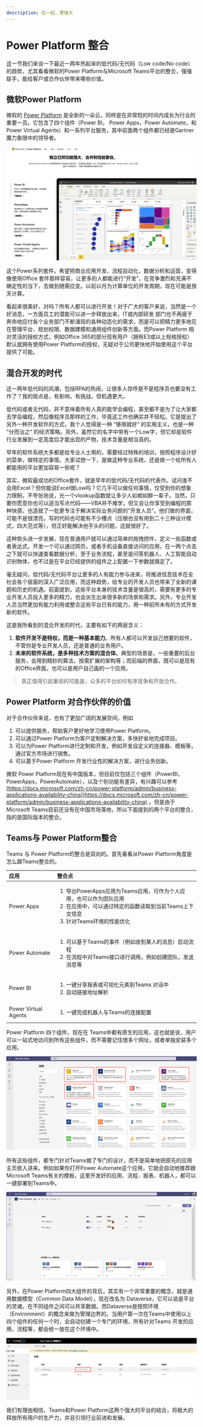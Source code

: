 ```yaml
---
description: 在一起，更强大
---
```


# Power Platform 整合

这一节我们来谈一下最近一两年热起来的低代码/无代码（Low code/No code）的趋势，尤其看看微软的Power Platform与Microsoft Teams平台的整合，强强联手，能给客户或合作伙伴带来哪些价值。

## 微软Power Platform

微软的 [Power Platform](https://powerplatform.microsoft.com/zh-cn/) 是全新的一朵云，同样是在非常短的时间内成长为行业的重要一员。它包含了四个组件（Power BI， Power Apps，Power Automate，和 Power Virtual Agents）和一系列平台服务，其中前面两个组件都已经是Gartner魔力象限中的领导者。

![](../.gitbook/assets/tu-pian-%20%2833%29.png)

这个Power系列套件，希望把商业应用开发、流程自动化，数据分析和运营，变得像使用Office 套件那样容易，让更多的人都能进行“开发”，在竞争激烈和充满不确定性的当下，去做到随需应变。以前以月为计算单位的开发周期，现在可能是按天计算。

看起来很美好，对吗？所有人都可以进行开发！对于广大的客户来说，当然是一个好消息，一方面员工的潜能可以进一步释放出来，IT或内部研发 部门也不再疲于奔命地应付各个业务部门不断涌现的各种动态化的需求，而是可以把精力更多地花在管理平台、规划权限、数据建模和通用组件创新等方面。而Power Platform 相对灵活的授权方式，例如Office 365的部分现有用户（拥有E3或以上规格授权）默认就拥有使用Power Platform的授权，无疑对于公司更快地开始使用这个平台提供了可能。

## 混合开发的时代

这一两年低代码的风潮，包括RPA的热闹，让很多人惊呼是不是程序员也要没有工作了？我的观点是，有影响，有挑战，但机遇更大。

低代码或者无代码，并不意味着所有人真的能学会编程，甚至都不是为了让大家都去学会编程，然后像程序员那样的工作，毕竟这工作也确实并不轻松。它是提出了另外一种开发软件的方式，我个人觉得是一种 ”够用就好“ 的实用主义，也是一种 ”分而治之“ 的经济策略。另外，虽然它的名字中带有一个Low字，但它却是软件行业发展到一定高度后才能出现的产物，技术含量是相当高的。

早年的软件系统大多都是给专业人士用的，需要经过特殊的培训，按照程序设计好的菜单，做特定的事情。大家试想一下，是做这种专业系统，还是做一个给所有人都能用的平台更加容易一些呢？

其实，微软最成功的Office套件，就是早年的低代码/无代码的代表作。试问谁不会用Excel？但你能说Excel很Low吗？它几乎可以做任何事情，仅受到你的想象力限制，不夸张地说，光一个vlookup函数就让多少人如痴如醉一辈子。当然，只要你愿意你也可以适当写点代码——VBA并不难学，但又会让你享受到编程的那种快感，也造就了一批更专注于解决实际业务问题的”开发人员“。他们做的界面，可能不是很漂亮，写的代码也可能有不少槽点（压根也没有用到二十三种设计模式，四大范式等），但正好能解决他手头的问题，这就很好了。

这种势头进一步发展，现在普通用户就可以通过简单的拖拽控件，定义一些函数或者表达式，开发一个可以通过网页，或者手机设备直接访问的应用，在一两个点击之下就可以快速查看数据分析，至于业务流程，甚至是问答机器人、人工智能自动识别物体，也不过是在平台已经提供的组件之上配置一下参数就搞定了。

毫无疑问，低代码/无代码平台让更多的人有能力参与进来，将推进信息技术在全社会各个层面的深入广泛应用，而这种趋势，给专业的开发人员也带来了全新的课题和历史的机遇。前面提到，这些平台本身的技术含量是很高的，需要有更多的专业开发人员投入更多的精力，也会派生出来很多新的场景和需求。另外，专业开发人员当然更加有能力利用或整合这些平台已有的能力，用一种前所未有的方式开发新的软件。

这是我所看到的混合开发的时代，主要有如下的两层含义：

1. **软件开发不是特权，而是一种基本能力**。所有人都可以开发自己想要的软件，不管你是专业开发人员，还是普通的业务用户。
2. **未来的软件系统，是多种技术方案的混合体**。典型的场景是，一些重要的后台服务，会用到精妙的算法，按需扩展的架构等；而前端的界面，既可以是现有的Office界面，也可以是用户自己画的一个应用。

> 真正值得引起重视的可能是，众多的平台如何有序竞争和开放合作。

## Power Platform 对合作伙伴的价值

对于合作伙伴来说，也有了更加广阔的发展空间，例如

1. 可以提供服务，帮助客户更好地学习使用Power Platform。
2. 可以通过Power Platform为客户定制解决方案，多快好省地完成项目。
3. 可以为Power Platform进行定制和开发，例如开发自定义的连接器、模板等，通过官方市场进行销售。
4. 可以基于Power Platform 开发行业性的解决方案，进行业务创新。

微软 Power Platform现在有中国版本，但目前仅包括三个组件（PowerBI，PowerApps，PowerAutomate），以及个别功能有差异，有兴趣可以参考 [https://docs.microsoft.com/zh-cn/power-platform/admin/business-applications-availability-china](https://docs.microsoft.com/zh-cn/power-platform/admin/business-applications-availability-china) 。但是由于Microsoft Teams目前还没有在中国市场落地，所以下面提到的两个平台的整合，指的是国际版本的整合。

## Teams与 Power Platform整合

Teams 与 Power Platform的整合是双向的。首先看看从Power Platform角度是怎么跟Teams整合的。

<table>
  <thead>
    <tr>
      <th style="text-align:left">&#x5E94;&#x7528;</th>
      <th style="text-align:left">&#x6574;&#x5408;&#x70B9;</th>
    </tr>
  </thead>
  <tbody>
    <tr>
      <td style="text-align:left">Power Apps</td>
      <td style="text-align:left">
        <ol>
          <li>&#x5BFC;&#x51FA;PowerApps&#x5E94;&#x7528;&#x4E3A;Teams&#x5E94;&#x7528;&#xFF0C;&#x53EF;&#x4F5C;&#x4E3A;&#x4E2A;&#x4EBA;&#x5E94;&#x7528;&#xFF0C;&#x4E5F;&#x53EF;&#x4EE5;&#x4F5C;&#x4E3A;&#x56E2;&#x961F;&#x5E94;&#x7528;</li>
          <li>&#x5728;&#x5E94;&#x7528;&#x4E2D;&#xFF0C;&#x53EF;&#x4EE5;&#x901A;&#x8FC7;&#x7279;&#x5B9A;&#x7684;&#x51FD;&#x6570;&#x8BFB;&#x53D6;&#x5230;&#x5F53;&#x524D;Teams&#x4E0A;&#x4E0B;&#x6587;&#x4FE1;&#x606F;</li>
          <li>&#x9488;&#x5BF9;Teams&#x73AF;&#x5883;&#x7684;&#x6027;&#x80FD;&#x4F18;&#x5316;</li>
        </ol>
      </td>
    </tr>
    <tr>
      <td style="text-align:left">Power Automate</td>
      <td style="text-align:left">
        <ol>
          <li>&#x53EF;&#x4EE5;&#x57FA;&#x4E8E;Teams&#x7684;&#x4E8B;&#x4EF6;&#xFF08;&#x4F8B;&#x5982;&#x6536;&#x5230;&#x67D0;&#x4EBA;&#x7684;&#x6D88;&#x606F;&#xFF09;&#x542F;&#x52A8;&#x6D41;&#x7A0B;</li>
          <li>&#x5728;&#x6D41;&#x7A0B;&#x4E2D;&#x5BF9;Teams&#x63A5;&#x53E3;&#x8FDB;&#x884C;&#x8C03;&#x7528;&#xFF0C;&#x4F8B;&#x5982;&#x521B;&#x5EFA;&#x56E2;&#x961F;&#xFF0C;&#x53D1;&#x9001;&#x6D88;&#x606F;&#x7B49;</li>
        </ol>
      </td>
    </tr>
    <tr>
      <td style="text-align:left">Power BI</td>
      <td style="text-align:left">
        <ol>
          <li>&#x4E00;&#x952E;&#x5206;&#x4EAB;&#x62A5;&#x8868;&#x6216;&#x53EF;&#x89C6;&#x5316;&#x5143;&#x7D20;&#x5230;Teams
            &#x5BF9;&#x8BDD;&#x4E2D;</li>
          <li>&#x81EA;&#x52A8;&#x94FE;&#x63A5;&#x5730;&#x5740;&#x89E3;&#x6790;</li>
        </ol>
      </td>
    </tr>
    <tr>
      <td style="text-align:left">Power Virtual Agents</td>
      <td style="text-align:left">
        <ol>
          <li>&#x4E00;&#x952E;&#x5B8C;&#x6210;&#x673A;&#x5668;&#x4EBA;&#x4E0E;Teams&#x7684;&#x8FDE;&#x63A5;&#x914D;&#x7F6E;</li>
        </ol>
      </td>
    </tr>
  </tbody>
</table>

Power Platform 四个组件，现在在 Teams中都有原生的应用，这也就是说，用户可以一站式地访问到所有这些组件，而不需要记住很多个网址，或者单独安装多个应用。

![](../.gitbook/assets/tu-pian-%20%2850%29.png)

所有这些组件，都专门针对Teams做了专门的设计，而不是简单地把原先的应用主页嵌入进来。例如如果你打开Power Automate这个应用，它就会自动地推荐跟Microsoft Teams有关的模板，这里开发好的应用、流程、报表、机器人，都可以一键部署到Teams中。

![](../.gitbook/assets/tu-pian-%20%2851%29.png)

另外，在Power Platform四大组件的背后，其实有一个非常重要的概念，就是通用数据模型（Common Data Model），现在改名为 Dataverse，它可以说是平台的灵魂，在不同组件之间可以共享数据。而Dataverse是按照环境（Environment）的概念来做为管理边界的。当用户第一次在Teams中使用以上四个组件的任何一个时，会自动创建一个专门的环境，所有针对Teams 开发的应用，流程等，都会统一放在这个环境中。

![](../.gitbook/assets/tu-pian-%20%2849%29.png)

我们有理由相信，Teams和Power Platform这两个强大的平台的结合，将极大的释放所有用户的生产力，并且引领行业前进和发展。

